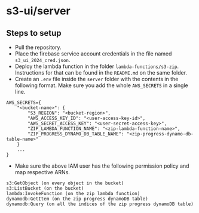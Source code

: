 # s3-ui/server

## Steps to setup

- Pull the repository.
- Place the firebase service account credentials in the file named `s3_ui_2024_cred.json`.
- Deploy the lambda function in the folder `lambda-functions/s3-zip`. Instructions for that can be found in the `README.md` on the same folder.
- Create an `.env` file inside the `server` folder with the contents in the following format. Make sure you add the whole `AWS_SECRETS` in a single line.

```
AWS_SECRETS={
    "<bucket-name>": {
        "S3_REGION": "<bucket-region>",
        "AWS_ACCESS_KEY_ID": "<user-access-key-id>",
        "AWS_SECRET_ACCESS_KEY": "<user-secret-access-key>",
        "ZIP_LAMBDA_FUNCTION_NAME": "<zip-lambda-function-name>",
        "ZIP_PROGRESS_DYNAMO_DB_TABLE_NAME": "<zip-progress-dynamo-db-table-name>"
    }
    ...
}
```

- Make sure the above IAM user has the following permission policy and map respective ARNs.

```
s3:GetObject (on every object in the bucket)
s3:ListBucket (on the bucket)
lambda:InvokeFunction (on the zip lambda function)
dynamodb:GetItem (on the zip progress dynamoDB table)
dynamodb:Query (on all the indices of the zip progress dynamoDB table)
```
